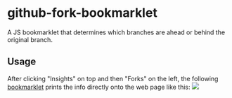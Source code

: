 # github-fork-bookmarklet
A JS bookmarklet that determines which branches are ahead or behind the original branch.

## Usage
After clicking "Insights" on top and then "Forks" on the left, the following [bookmarklet](https://github.com/halogod35/github-fork-bookmarklet/blob/main/script.js) prints the info directly onto the web page like this:
![](https://i.stack.imgur.com/O14HC.png)
